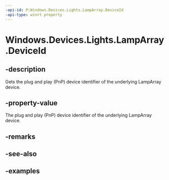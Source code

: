 ```yaml
---
-api-id: P:Windows.Devices.Lights.LampArray.DeviceId
-api-type: winrt property
---
```


<!-- Property syntax.
public string DeviceId { get; }
-->

# Windows.Devices.Lights.LampArray.DeviceId

## -description
Gets the plug and play (PnP) device identifier of the underlying LampArray device.

## -property-value
The plug and play (PnP) device identifier of the underlying LampArray device.

## -remarks

## -see-also

## -examples


